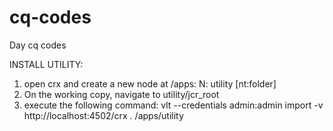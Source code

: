 cq-codes
========

Day cq codes

INSTALL UTILITY:

1. open crx and create a new node at /apps: N: utility [nt:folder]
2. On the working copy, navigate to utility/jcr_root
3. execute the following command: vlt --credentials admin:admin import -v http://localhost:4502/crx . /apps/utility